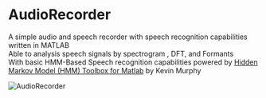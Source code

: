 # AudioRecorder

A simple audio and speech recorder with speech recognition capabilities written in MATLAB</br>
Able to analysis speech signals by spectrogram , DFT, and Formants </br>
With basic HMM-Based Speech recognition capabilities powered by [Hidden Markov Model (HMM) Toolbox for Matlab](https://www.cs.ubc.ca/~murphyk/Software/HMM/hmm.html) by Kevin Murphy

![AudioRecorder](https://user-images.githubusercontent.com/15379497/138429790-94030418-05ed-4bf2-a056-a764609a5e10.png)
